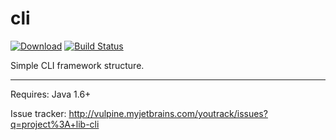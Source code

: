 cli
===

[![Download](https://api.bintray.com/packages/vpx/maven/cli/images/download.svg)](https://bintray.com/vpx/maven/cli/_latestVersion)
[![Build Status](http://ec2-54-87-131-122.compute-1.amazonaws.com/job/lib-cli/badge/icon)](http://ec2-54-87-131-122.compute-1.amazonaws.com/job/lib-cli)

Simple CLI framework structure.




----

Requires: Java 1.6+


Issue tracker: http://vulpine.myjetbrains.com/youtrack/issues?q=project%3A+lib-cli